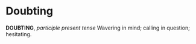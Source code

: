 # Doubting

**DOUBTING**, _participle present tense_ Wavering in mind; calling in question; hesitating.
